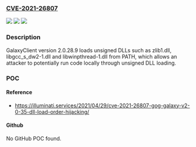 ### [CVE-2021-26807](https://cve.mitre.org/cgi-bin/cvename.cgi?name=CVE-2021-26807)
![](https://img.shields.io/static/v1?label=Product&message=n%2Fa&color=blue)
![](https://img.shields.io/static/v1?label=Version&message=n%2Fa&color=blue)
![](https://img.shields.io/static/v1?label=Vulnerability&message=n%2Fa&color=brighgreen)

### Description

GalaxyClient version 2.0.28.9 loads unsigned DLLs such as zlib1.dll, libgcc_s_dw2-1.dll and libwinpthread-1.dll from PATH, which allows an attacker to potentially run code locally through unsigned DLL loading.

### POC

#### Reference
- https://illuminati.services/2021/04/29/cve-2021-26807-gog-galaxy-v2-0-35-dll-load-order-hijacking/

#### Github
No GitHub POC found.

